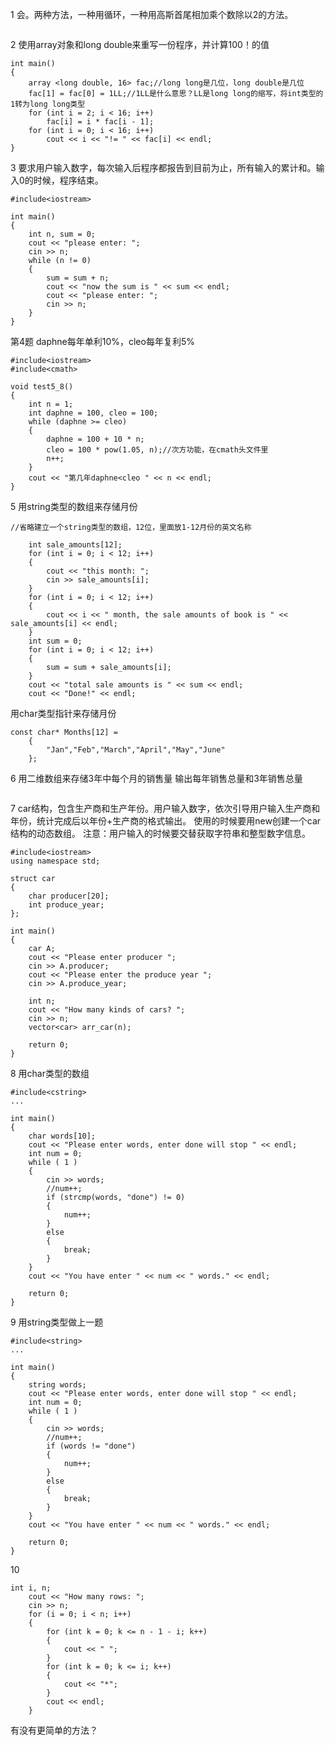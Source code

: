 1 会。两种方法，一种用循环，一种用高斯首尾相加乘个数除以2的方法。
```

```

2
使用array对象和long double来重写一份程序，并计算100！的值
```
int main()
{
	array <long double, 16> fac;//long long是几位，long double是几位
	fac[1] = fac[0] = 1LL;//1LL是什么意思？LL是long long的缩写，将int类型的1转为long long类型
	for (int i = 2; i < 16; i++)
		fac[i] = i * fac[i - 1];
	for (int i = 0; i < 16; i++)
		cout << i << "!= " << fac[i] << endl;
}
```

3
要求用户输入数字，每次输入后程序都报告到目前为止，所有输入的累计和。输入0的时候，程序结束。
```
#include<iostream>

int main()
{
	int n, sum = 0;
	cout << "please enter: ";
	cin >> n;
	while (n != 0)
	{
		sum = sum + n;
		cout << "now the sum is " << sum << endl;
		cout << "please enter: ";
		cin >> n;
	}
}
```

第4题
daphne每年单利10%，cleo每年复利5%
```
#include<iostream>
#include<cmath>

void test5_8()
{
	int n = 1;
	int daphne = 100, cleo = 100;
	while (daphne >= cleo)
	{
		daphne = 100 + 10 * n;
		cleo = 100 * pow(1.05, n);//次方功能，在cmath头文件里
		n++;
	}
	cout << "第几年daphne<cleo " << n << endl;
}
```

5
用string类型的数组来存储月份
```
//省略建立一个string类型的数组，12位，里面放1-12月份的英文名称
	
	int sale_amounts[12];
	for (int i = 0; i < 12; i++)
	{
		cout << "this month: ";
		cin >> sale_amounts[i];
	}
	for (int i = 0; i < 12; i++)
	{
		cout << i << " month, the sale amounts of book is " << sale_amounts[i] << endl;
	}
	int sum = 0;
	for (int i = 0; i < 12; i++)
	{
		sum = sum + sale_amounts[i];
	}
	cout << "total sale amounts is " << sum << endl;
	cout << "Done!" << endl;
```
用char类型指针来存储月份
```
const char* Months[12] =
	{
		"Jan","Feb","March","April","May","June"
	};
```

6
用二维数组来存储3年中每个月的销售量
输出每年销售总量和3年销售总量
```

```

7
car结构，包含生产商和生产年份。用户输入数字，依次引导用户输入生产商和年份，统计完成后以年份+生产商的格式输出。
使用的时候要用new创建一个car结构的动态数组。
注意：用户输入的时候要交替获取字符串和整型数字信息。
```
#include<iostream>
using namespace std;

struct car
{
	char producer[20];
	int produce_year;
};

int main()
{
	car A;
	cout << "Please enter producer ";
	cin >> A.producer;
	cout << "Please enter the produce year ";
	cin >> A.produce_year;
	
	int n;
	cout << "How many kinds of cars? ";
	cin >> n;
	vector<car> arr_car(n);
	
	return 0;
}
```

8
用char类型的数组
```
#include<cstring>
...

int main()
{
	char words[10];
	cout << "Please enter words, enter done will stop " << endl;
	int num = 0;
	while ( 1 )
	{
		cin >> words;
		//num++;
		if (strcmp(words, "done") != 0)
		{
			num++;
		}
		else
		{
			break;
		}
	}
	cout << "You have enter " << num << " words." << endl;

	return 0;
}
```

9
用string类型做上一题
```
#include<string>
...

int main()
{
	string words;
	cout << "Please enter words, enter done will stop " << endl;
	int num = 0;
	while ( 1 )
	{
		cin >> words;
		//num++;
		if (words != "done")
		{
			num++;
		}
		else
		{
			break;
		}
	}
	cout << "You have enter " << num << " words." << endl;

	return 0;
}
```

10
```
int i, n;
	cout << "How many rows: ";
	cin >> n;
	for (i = 0; i < n; i++)
	{
		for (int k = 0; k <= n - 1 - i; k++)
		{
			cout << " ";
		}
		for (int k = 0; k <= i; k++)
		{
			cout << "*";
		}
		cout << endl;
	}
```
有没有更简单的方法？

